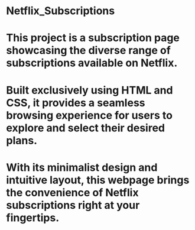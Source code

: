 # Netflix_Subscriptions
# This project is a subscription page showcasing the diverse range of subscriptions available on Netflix. 
# Built exclusively using HTML and CSS, it provides a seamless browsing experience for users to explore and select their desired plans.
# With its minimalist design and intuitive layout, this webpage brings the convenience of Netflix subscriptions right at your fingertips.
